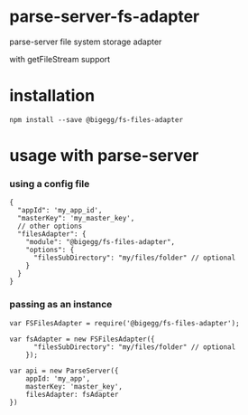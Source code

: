 # parse-server-fs-adapter
parse-server file system storage adapter 

with getFileStream support

# installation

`npm install --save @bigegg/fs-files-adapter`

# usage with parse-server

### using a config file

```
{
  "appId": 'my_app_id',
  "masterKey": 'my_master_key',
  // other options
  "filesAdapter": {
    "module": "@bigegg/fs-files-adapter",
    "options": {
      "filesSubDirectory": "my/files/folder" // optional
    } 
  }
}
```

### passing as an instance

```
var FSFilesAdapter = require('@bigegg/fs-files-adapter');

var fsAdapter = new FSFilesAdapter({
      "filesSubDirectory": "my/files/folder" // optional
    });

var api = new ParseServer({
	appId: 'my_app',
	masterKey: 'master_key',
	filesAdapter: fsAdapter
})
```

